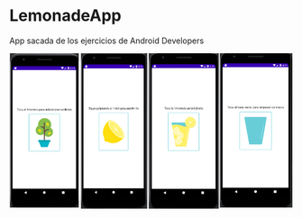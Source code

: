 # LemonadeApp
App sacada de los ejercicios de Android Developers

![This is an image](https://github.com/aplprogramacion/LemonadeApp/blob/master/AppLemonade.png)
